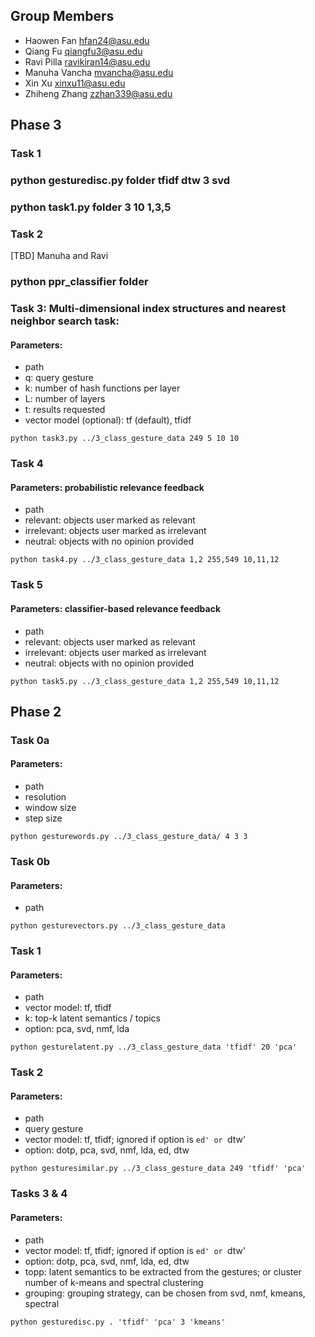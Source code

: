## Group Members
* Haowen Fan hfan24@asu.edu
* Qiang Fu qiangfu3@asu.edu
* Ravi Pilla ravikiran14@asu.edu
* Manuha Vancha mvancha@asu.edu
* Xin Xu xinxu11@asu.edu
* Zhiheng Zhang zzhan339@asu.edu

## Phase 3
### Task 1
### python gesturedisc.py folder  tfidf dtw 3 svd
### python task1.py folder 3 10 1,3,5


### Task 2
[TBD] Manuha and Ravi
### python ppr_classifier folder


### Task 3: Multi-dimensional index structures and nearest neighbor search task:
#### Parameters:
* path
* q: query gesture
* k: number of hash functions per layer
* L: number of layers
* t: results requested
* vector model (optional): tf (default), tfidf
```
python task3.py ../3_class_gesture_data 249 5 10 10
```

### Task 4
#### Parameters: probabilistic relevance feedback
* path
* relevant: objects user marked as relevant
* irrelevant: objects user marked as irrelevant
* neutral: objects with no opinion provided
```
python task4.py ../3_class_gesture_data 1,2 255,549 10,11,12
```

### Task 5
#### Parameters: classifier-based relevance feedback
* path
* relevant: objects user marked as relevant
* irrelevant: objects user marked as irrelevant
* neutral: objects with no opinion provided
```
python task5.py ../3_class_gesture_data 1,2 255,549 10,11,12
```

## Phase 2
### Task 0a
#### Parameters:
* path
* resolution
* window size
* step size
```
python gesturewords.py ../3_class_gesture_data/ 4 3 3
```
### Task 0b
#### Parameters:
* path
```
python gesturevectors.py ../3_class_gesture_data
```
### Task 1
#### Parameters:
* path
* vector model: tf, tfidf
* k: top-k latent semantics / topics
* option: pca, svd, nmf, lda
```
python gesturelatent.py ../3_class_gesture_data 'tfidf' 20 'pca'
```
### Task 2
#### Parameters:
* path
* query gesture
* vector model: tf, tfidf; ignored if option is `ed' or `dtw'
* option: dotp, pca, svd, nmf, lda, ed, dtw
```
python gesturesimilar.py ../3_class_gesture_data 249 'tfidf' 'pca'
```
### Tasks 3 & 4
#### Parameters:
* path
* vector model: tf, tfidf; ignored if option is `ed' or `dtw'
* option: dotp, pca, svd, nmf, lda, ed, dtw
* topp:  latent semantics to be extracted from the gestures; or cluster number of k-means and spectral clustering
* grouping: grouping strategy, can be chosen from svd, nmf, kmeans, spectral
```
python gesturedisc.py . 'tfidf' 'pca' 3 'kmeans'
```
